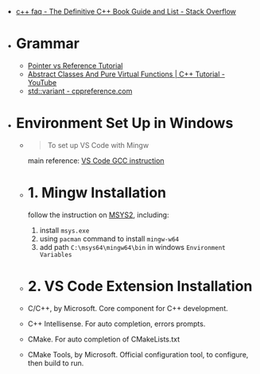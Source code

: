 - [c++ faq - The Definitive C++ Book Guide and List - Stack Overflow](https://stackoverflow.com/questions/388242/the-definitive-c-book-guide-and-list)
- # Grammar
	- [Pointer vs Reference Tutorial](https://www.geeksforgeeks.org/different-ways-to-use-const-with-reference-to-a-pointer-in-c/)
	- [Abstract Classes And Pure Virtual Functions | C++ Tutorial - YouTube](https://www.youtube.com/watch?v=wE0_F4LpGVc)
	- [std::variant - cppreference.com](https://en.cppreference.com/w/cpp/utility/variant)
- # Environment Set Up in Windows
	- > To set up VS Code with Mingw
	  
	  main reference: [VS Code GCC instruction](https://code.visualstudio.com/docs/cpp/config-mingw)
	- # 1.  Mingw Installation
	  follow the instruction on [MSYS2](https://www.msys2.org/), including:
	  1. install `msys.exe`
	  2. using `pacman` command to install `mingw-w64`
	  3. add path `C:\msys64\mingw64\bin` in windows `Environment Variables`
	- # 2.  VS Code Extension Installation
	- C/C++, by Microsoft. Core component for C++ development.
	- C++ Intellisense. For auto completion, errors prompts.
	- CMake. For auto completion of CMakeLists.txt
	- CMake Tools, by Microsoft. Official configuration tool, to configure, then build to run.
